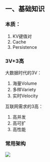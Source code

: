 ## 一、基础知识

### 本质：

1. KV键值对
2. Cache
3. Persistence

### 3V+3高

大数据时代的3V：

1. 海量Volume
2. 多样Variety
3. 实时Velocity

互联网需求的3高：

1. 高并发
2. 高可扩
3. 高性能

### 常用架构

![](D:\技术\学习笔记\Redis\阿里架构.PNG)

